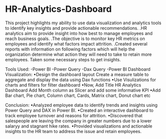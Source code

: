 # HR-Analytics-Dashboard

This project highlights my ability to use data visualization and analytics tools to identify key insights and provide actionable recommendations. .HR analytics aim to provide insight into how best to manage employees and reach business goals. .The objective is to monitor key HR metrics on employees and identify what factors impact attrition. .Created several reports with information on following factors which will help the organization determine what action they will need to take to retain more employees. Taken some necessary steps to get insights. 

Tools Used:
-Power BI
-Power Query
-Dax Query
-Power BI Dashboard Visualization: 
•Design the dashboard layout Create a measure table to aggregate and display the data using Dax functions 
•Use Visulizations for charts and filters for filter dashboard 
•Now, Add Title HR Analytics Dashboard Add Month column as Slicer and add some informative KPl
•Add Bar chart, Pie chart, Column chart, Cards, Matrix chart, Donut chart etc

Conclusion:
•Analyzed employee data to identify trends and insights using Power Query and DAX in Power BI.
•Created an interactive dashboard to track employee turnover and reasons for attrition. 
•Discovered that salespeople are leaving the company in greater numbers due to a lower salaryy and stagnant hike rates.
•Provided visualizations and actionable insights to the HR team to address the issue and retain employees. 
